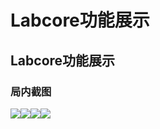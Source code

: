 # Labcore功能展示

## Labcore功能展示

### 局内截图 <a href="#ju-nei-jie-tu" id="ju-nei-jie-tu"></a>

![](https://docs.hzz.im/\~gitbook/image?url=https%3A%2F%2F1382592200-files.gitbook.io%2F%7E%2Ffiles%2Fv0%2Fb%2Fgitbook-x-prod.appspot.com%2Fo%2Fspaces%252F7YXEHggLzaiKwZjRSOD4%252Fuploads%252FduZVte88MFzRpuVpt3R6%252Fimage.png%3Falt%3Dmedia%26token%3Dfc3e1deb-6570-4346-99ce-3c03cc010ff9\&width=768\&dpr=4\&quality=100\&sign=17dc96af\&sv=1)![](https://docs.hzz.im/\~gitbook/image?url=https%3A%2F%2F1382592200-files.gitbook.io%2F%7E%2Ffiles%2Fv0%2Fb%2Fgitbook-x-prod.appspot.com%2Fo%2Fspaces%252F7YXEHggLzaiKwZjRSOD4%252Fuploads%252FyZ3fTWsPgaUnLwuii5aE%252Fimage.png%3Falt%3Dmedia%26token%3D6dad16fd-b8c9-44e1-836c-00b672173b64\&width=768\&dpr=4\&quality=100\&sign=2ce3a433\&sv=1)![](https://docs.hzz.im/\~gitbook/image?url=https%3A%2F%2F1382592200-files.gitbook.io%2F%7E%2Ffiles%2Fv0%2Fb%2Fgitbook-x-prod.appspot.com%2Fo%2Fspaces%252F7YXEHggLzaiKwZjRSOD4%252Fuploads%252F2YQlwvVkUdvG07yw8aNc%252Fimage.png%3Falt%3Dmedia%26token%3D0049db6f-b030-4401-876b-4a071f1c5f5f\&width=768\&dpr=4\&quality=100\&sign=a7dcc5fd\&sv=1)![](https://docs.hzz.im/\~gitbook/image?url=https%3A%2F%2F1382592200-files.gitbook.io%2F%7E%2Ffiles%2Fv0%2Fb%2Fgitbook-x-prod.appspot.com%2Fo%2Fspaces%252F7YXEHggLzaiKwZjRSOD4%252Fuploads%252FovY4ytjGw9cYHIv1YXCL%252Fimage.png%3Falt%3Dmedia%26token%3De660e452-6252-4ba9-9f28-5e14413cdbb6\&width=768\&dpr=4\&quality=100\&sign=f271dd90\&sv=1)
